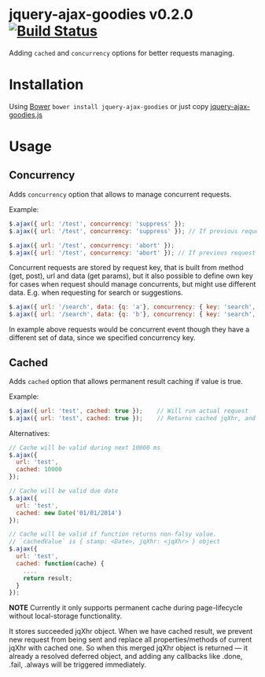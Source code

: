 jquery-ajax-goodies v0.2.0 [![Build Status](https://travis-ci.org/fantactuka/jquery-ajax-goodies.png?branch=master)](https://travis-ci.org/fantactuka/jquery-ajax-goodies)
==================

Adding `cached` and `concurrency` options for better requests managing.

# Installation
Using [Bower](http://twitter.github.com/bower/) `bower install jquery-ajax-goodies` or just copy [jquery-ajax-goodies.js](https://raw.github.com/fantactuka/jquery-ajax-goodies/master/jquery-ajax-goodies.js)

# Usage
## Concurrency 

Adds `concurrency` option that allows to manage concurrent requests.

Example:

```js
$.ajax({ url: '/test', concurrency: 'suppress' });
$.ajax({ url: '/test', concurrency: 'suppress' }); // If previous request is not finished yet, will abort it

$.ajax({ url: '/test', concurrency: 'abort' });
$.ajax({ url: '/test', concurrency: 'abort' }); // If previous request is not finished yet, will abort new one
```

Concurrent requests are stored by request key, that is built from method (get, post), url and data (get params),
but it also possible to define own key for cases when request should manage concurrents, but might use
different data. E.g. when requesting for search or suggestions.

```js
$.ajax({ url: '/search', data: {q: 'a'}, concurrency: { key: 'search', type: 'suppress' } });
$.ajax({ url: '/search', data: {q: 'b'}, concurrency: { key: 'search', type: 'suppress' } });
```

In example above requests would be concurrent event though they have a different set of data, since
we specified concurrency key. 

## Cached

Adds `cached` option that allows permanent result caching if value is true.

Example:
```js
$.ajax({ url: 'test', cached: true });    // Will run actual request
$.ajax({ url: 'test', cached: true });    // Returns cached jqXhr, and does not run request
```

Alternatives:
```js
// Cache will be valid during next 10000 ms
$.ajax({ 
  url: 'test', 
  cached: 10000 
}); 

// Cache will be valid due date
$.ajax({ 
  url: 'test', 
  cached: new Date('01/01/2014') 
}); 

// Cache will be valid if function returns non-falsy value.
// `cachedValue` is { stamp: <Date>, jqXhr: <jqXhr> } object
$.ajax({ 
  url: 'test', 
  cached: function(cache) {
    ....
    return result;
  } 
}); 
```

**NOTE**
Currently it only supports permanent cache during page-lifecycle without local-storage functionality.

It stores succeeded jqXhr object. When we have cached result, we prevent 
new request from being sent and replace all properties/methods of current jqXhr with cached one. So
when this merged jqXhr object is returned — it already a resolved deferred object,
and adding any callbacks like .done, .fail, .always will be triggered immediately.

